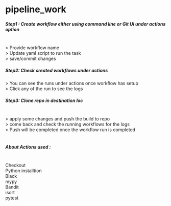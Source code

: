 # pipeline_work

<h5>Step1 : Create workflow either using command line or Git UI under actions option </h5><br>
        > Provide workflow name<br>
        > Update yaml script to run the task<br>
        > save/commit changes<br>
<h5>Step2: Check created workflows under actions<br></h5>
        > You can see the runs under actions once workflow has setup <br>
        > Click any of the run to see the logs<br>
<h5>Step3: Clone repo in destination loc</h5><br>
        > apply some changes and push the build to repo<br>
        > come back and check the running workflows for the logs<br>
        > Push will be completed once the workflow run is completed<br><br>


<h5>About Actions used :</h5><br>
Checkout<br>
Python installtion<br>
Black<br>
mypy<br>
Bandit<br>
isort<br>
pytest<br>
